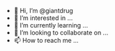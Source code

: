 - 👋 Hi, I’m @giantdrug
- 👀 I’m interested in ...
- 🌱 I’m currently learning ...
- 💞️ I’m looking to collaborate on ...
- 📫 How to reach me ...

<!---
giantdrug/giantdrug is a ✨ special ✨ repository because its `README.md` (this file) appears on your GitHub profile.
You can click the Preview link to take a look at your changes.
--->
